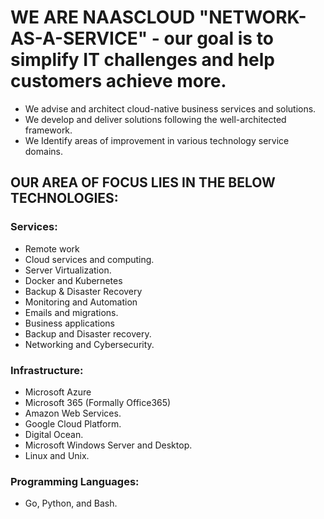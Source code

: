 # WE ARE NAASCLOUD "NETWORK-AS-A-SERVICE" - our goal is to simplify IT challenges and help customers achieve more.

- We advise and architect cloud-native business services and solutions.
- We develop and deliver solutions following the well-architected framework.
- We Identify areas of improvement in various technology service domains.

## OUR AREA OF FOCUS LIES IN THE BELOW TECHNOLOGIES:

### Services:
- Remote work
- Cloud services and computing.
- Server Virtualization.
- Docker and Kubernetes
- Backup & Disaster Recovery
- Monitoring and Automation
- Emails and migrations.
- Business applications
- Backup and Disaster recovery.
- Networking and Cybersecurity.

### Infrastructure:
- Microsoft Azure
- Microsoft 365 (Formally Office365)
- Amazon Web Services.
- Google Cloud Platform.
- Digital Ocean.
- Microsoft Windows Server and Desktop.
- Linux and Unix.

### Programming Languages:
- Go, Python, and Bash.
